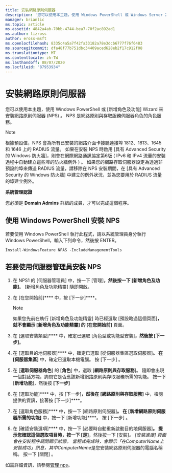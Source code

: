 ```yaml
---
title: 安裝網路原則伺服器
description: '您可以使用本主題，使用 Windows PowerShell 或 Windows Server 2016 中的 [新增角色及功能]，來安裝網路原則伺服器 (NPS) '
manager: brianlic
ms.topic: article
ms.assetid: 4842a4ab-70bb-4744-bea7-70f2ac892ad1
ms.author: lizross
author: eross-msft
ms.openlocfilehash: 8335c4a5a7f42fa33182a78e3dcb6777f76f6483
ms.sourcegitcommit: dfa48f77b751dbc34409aced628eb2f17c912f08
ms.translationtype: MT
ms.contentlocale: zh-TW
ms.lasthandoff: 08/07/2020
ms.locfileid: "87953934"
---
```

# <a name="install-network-policy-server"></a>安裝網路原則伺服器

您可以使用本主題，使用 Windows PowerShell 或 [新增角色及功能] Wizard 來安裝網路原則伺服器 (NPS) 。 NPS 是網路原則與存取服務伺服器角色的角色服務。

> [!NOTE]
> 根據預設值，NPS 會為所有已安裝的網路介面卡接聽連接埠 1812、1813、1645 和 1646 上的 RADIUS 流量。 如果在安裝 NPS 時啟用 [具有 Advanced Security 的 Windows 防火牆]，則會在網際網路通訊協定第6版 \( IPv6 和 IPv4 流量的安裝過程中自動建立這些埠的防火牆例外 \) 。 如果您的網路存取伺服器設定為透過非預設的埠來傳送 RADIUS 流量，請移除在 NPS 安裝期間，在 [具有 Advanced Security 的 Windows 防火牆] 中建立的例外狀況，並為您要用於 RADIUS 流量的埠建立例外。

**系統管理認證**

您必須是 **Domain Admins** 群組的成員，才可以完成這個程序。

## <a name="to-install-nps-by-using-windows-powershell"></a>使用 Windows PowerShell 安裝 NPS

若要使用 Windows PowerShell 執行此程式，請以系統管理員身分執行 Windows PowerShell，輸入下列命令，然後按 ENTER。

`Install-WindowsFeature NPAS -IncludeManagementTools`

## <a name="to-install-nps-by-using-server-manager"></a>若要使用伺服器管理員安裝 NPS

1.  在 NPS1 的 [伺服器管理員] 中，按一下 [管理]****，然後按一下 [新增角色及功能]****。 [新增角色及功能精靈] 隨即開啟。

2.  在 [在您開始前]**** 中，按 [下一步]****。

    > [!NOTE]
    > 如果您先前在執行 [新增角色及功能精靈] 時已經選取 [預設略過這個頁面]****，就不會顯示 [新增角色及功能精靈] 的 [在您開始前]**** 頁面。

3.  在 [選取安裝類型]**** 中，確定已選取 [角色型或功能型安裝]****，然後按 [下一步]****。

4.  在 [選取目的地伺服器]**** 中，確定已選取 [從伺服器集區選取伺服器]****。 在 [伺服器集區]**** 中，確定已選取本機電腦。 按 [下一步]  。

5.  在 [**選取伺服器角色**] 的 [**角色**] 中，選取 [**網路原則與存取服務**]。 隨即會出現一個對話方塊，詢問它是否應該新增網路原則與存取服務所需的功能。 按一下 [**新增功能**]，然後按 **[下一步]**

6.  在 [選取功能]**** 中，按 [下一步]****，然後在 [網路原則與存取服務]**** 中，檢閱提供的資訊，接著按 [下一步]****。

7.  在 [選取角色服務]**** 中，按一下 [網路原則伺服器]****。  在 [新增網路原則伺服器所需的功能]**** 中，按一下 [新增功能]****。 按 [下一步]  。

8.  在 [確認安裝選項]**** 中，按一下 [必要時自動重新啟動目的地伺服器]****。 提示您確認這個選取項目時，按一下 [是]****，然後按一下 [安裝]****。 [安裝進度] 頁面會在安裝程序期間顯示狀態。 當程式完成時，會顯示「在*ComputerName*上安裝成功」訊息，其中*ComputerName*是您安裝網路原則伺服器的電腦名稱稱。 按一下 [關閉]  。

如需詳細資訊，請參閱[管理 nps](nps-manage-servers.md)。